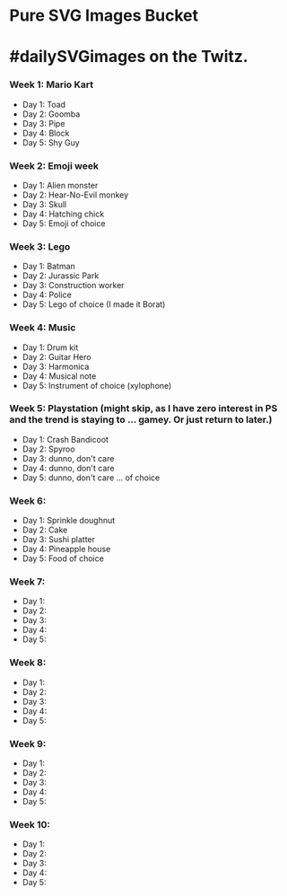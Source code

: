 # Pure SVG Images Bucket
# #dailySVGimages on the Twitz.

### Week 1: Mario Kart
* Day 1: Toad
* Day 2: Goomba
* Day 3: Pipe
* Day 4: Block
* Day 5: Shy Guy

### Week 2: Emoji week
* Day 1: Alien monster
* Day 2: Hear-No-Evil monkey
* Day 3: Skull
* Day 4: Hatching chick
* Day 5: Emoji of choice

### Week 3: Lego
* Day 1: Batman
* Day 2: Jurassic Park
* Day 3: Construction worker
* Day 4: Police
* Day 5: Lego of choice (I made it Borat)

### Week 4: Music
* Day 1: Drum kit
* Day 2: Guitar Hero 
* Day 3: Harmonica
* Day 4: Musical note
* Day 5: Instrument of choice (xylophone)

### Week 5: Playstation (might skip, as I have zero interest in PS and the trend is staying to ... gamey. Or just return to later.)
* Day 1: Crash Bandicoot
* Day 2: Spyroo
* Day 3: dunno, don't care
* Day 4: dunno, don't care
* Day 5: dunno, don't care ... of choice

### Week 6:
* Day 1: Sprinkle doughnut
* Day 2: Cake
* Day 3: Sushi platter
* Day 4: Pineapple house
* Day 5: Food of choice

### Week 7:
* Day 1: 
* Day 2: 
* Day 3: 
* Day 4: 
* Day 5: 

### Week 8:
* Day 1: 
* Day 2: 
* Day 3: 
* Day 4: 
* Day 5: 

### Week 9:
* Day 1: 
* Day 2: 
* Day 3: 
* Day 4: 
* Day 5: 

### Week 10:
* Day 1: 
* Day 2: 
* Day 3: 
* Day 4: 
* Day 5: 

